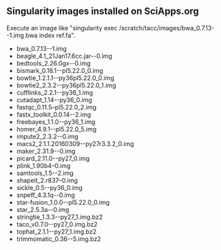 Singularity images installed on SciApps.org
-------
Execute an image like "singularity exec /scratch/tacc/images/bwa_0.7.13--1.img bwa index ref.fa".
* bwa_0.7.13--1.img
* beagle_4.1_21Jan17.6cc.jar--0.img                          
* bedtools_2.26.0gx--0.img                                  
* bismark_0.18.1--pl5.22.0_0.img 
* bowtie_1.2.1.1--py36pl5.22.0_0.img
* bowtie2_2.3.2--py36pl5.22.0_1.img                          
* cufflinks_2.2.1--py36_1.img                          
* cutadapt_1.14--py36_0.img                                  
* fastqc_0.11.5–pl5.22.0_2.img
* fastx_toolkit_0.0.14--2.img
* freebayes_1.1.0--py36_1.img                                
* homer_4.9.1--pl5.22.0_5.img                                
* impute2_2.3.2--0.img                                  
* macs2_2.1.1.20160309--py27r3.3.2_0.img                    
* maker_2.31.9--0.img            
* picard_2.11.0--py27_0.img                                  
* plink_1.90b4–0.img
* samtools_1.5--2.img            
* shapeit_2.r837–0.img
* sickle_0.5--py36_0.img
* snpeff_4.3.1q--0.img                                       
* star-fusion_1.0.0--pl5.22.0_0.img                         
* star_2.5.3a--0.img                        
* stringtie_1.3.3--py27_1.img.bz2                               
* taco_v0.7.0--py27_0.img.bz2                                    
* tophat_2.1.1--py27_1.img.bz2                                  
* trimmomatic_0.36--5.img.bz2
